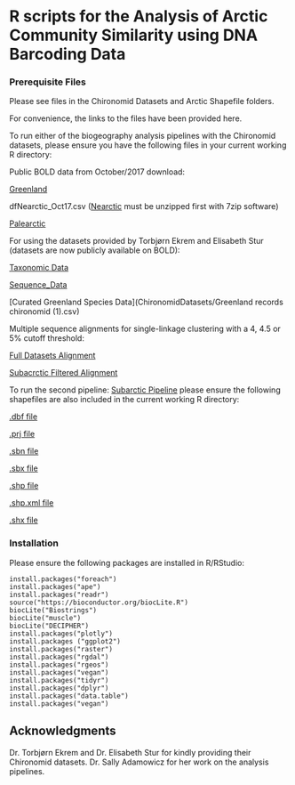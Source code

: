 # R scripts for the Analysis of Arctic Community Similarity using DNA Barcoding Data

### Prerequisite Files

Please see files in the Chironomid Datasets and Arctic Shapefile folders.

For convenience, the links to the files have been provided here.

To run either of the biogeography analysis pipelines with the Chironomid datasets, please ensure you have the following files in your 
current working R directory:

Public BOLD data from October/2017 download:

[Greenland](ChironomidDatasets/dfGreenland_Oct17.csv)

dfNearctic_Oct17.csv ([Nearctic](ChironomidDatasets/dfNearctic_Oct17.7z) must be unzipped first with 7zip software)

[Palearctic](ChironomidDatasets/dfPalearctic_Oct17.csv)

For using the datasets provided by Torbjørn Ekrem and Elisabeth Stur (datasets are now publicly available on BOLD):

[Taxonomic Data](ChironomidDatasets/Private_Chironomid_Data_ModifiedSingleSheet.csv)

[Sequence_Data](ChironomidDatasets/PrivateSequenceData.fas)

[Curated Greenland Species Data](ChironomidDatasets/Greenland records chironomid (1).csv) 

Multiple sequence alignments for single-linkage clustering with a 4, 4.5 or 5% cutoff threshold:

[Full Datasets Alignment](ChironomidDatasets/ChironomidAlignmentMay1_AllCanNor_2nd.fas)

[Subacrctic Filtered Alignment](ChironomidDatasets/ChironomidAlignmentApril24_Subarctic.fas)

To run the second pipeline: [Subarctic Pipeline](ChironomidBiogeographySubarcticFilter.R) please ensure the following shapefiles are also included in the current working R directory:

[.dbf file](ArcticShapefiles/Arctic_Zones.dbf)

[.prj file](ArcticShapefiles/Arctic_Zones.prj)

[.sbn file](ArcticShapefiles/Arctic_Zones.sbn)

[.sbx file](ArcticShapefiles/Arctic_Zones.sbx)

[.shp file](ArcticShapefiles/Arctic_Zones.shp)

[.shp.xml file](ArcticShapefiles/Arctic_Zones.shp.xml)

[.shx file](ArcticShapefiles/Arctic_Zones.shx)

### Installation

Please ensure the following packages are installed in R/RStudio:

```
install.packages("foreach")
install.packages("ape")
install.packages("readr")
source("https://bioconductor.org/biocLite.R")
biocLite("Biostrings")
biocLite("muscle")
biocLite("DECIPHER")
install.packages("plotly")
install.packages ("ggplot2") 
install.packages("raster")
install.packages("rgdal")
install.packages("rgeos")
install.packages("vegan")
install.packages("tidyr")
install.packages("dplyr")
install.packages("data.table")
install.packages("vegan")
```

## Acknowledgments
Dr. Torbjørn Ekrem and Dr. Elisabeth Stur for kindly providing their Chironomid datasets.
Dr. Sally Adamowicz for her work on the analysis pipelines.

